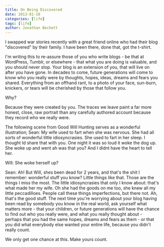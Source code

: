 ```yaml
---
title: On Being Discovered
date: 2013-01-10
categories: [life]
tags: [life]
author: Jonathan Beckett
---
```


I swapped war stories recently with a great friend online who had their blog "discovered" by their family. I have been there, done that, got the t-shirt.

I'm writing this to re-assure those of you who write blogs - be that at WordPress, Tumblr, or elsewhere - that what you are doing is valuable, and you should never stop. Your blog is an extension of you, that will live on after you have gone. In decades to come, future generations will come to know who you  really were by thoughts, hopes, ideas, dreams and fears you shared. Everything from an offhand rant, to a photo of your face, sun-burn, knickers, or tears will be cherished by those that follow you.

Why?

Because they were created by you. The traces we leave paint a far more honest, close, raw portrait than any carefully authored account because they record who we really were.

The following scene from Good Will Hunting serves as a wonderful illustration; Sean: My wife used to fart when she was nervous. She had all sorts of wonderful little idiosyncrasies. She used to fart in her sleep. I thought Id share that with you. One night it was so loud it woke the dog up. She woke up and went ah was that you? And I didnt have the heart to tell her.

Will: She woke herself up?

Sean: Ah! But Will, shes been dead for 2 years, and that's the shit I remember: wonderful stuff you know? Little things like that. Those are the things I miss the most. The little idiosyncrasies that only I know about: that's what made her my wife. Oh she had the goods on me too, she knew all my little peccadilloes. People call these things imperfections, but there not. Ah, that's the good stuff. The next time you're worrying about your blog having been read by somebody you know in the real world, ask yourself what matters more - that your children, or future generations will have the chance to find out who you really were, and what you really thought about - perhaps that you had the same hopes, dreams and fears as them - or that you did what everybody else wanted your entire life, because you didn't really count.

We only get one chance at this. Make yours count.